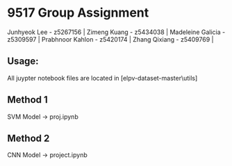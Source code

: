 # 9517 Group Assignment
Junhyeok Lee        - z5267156 |
Zimeng Kuang        - z5434038 |
Madeleine Galicia   - z5309597 |
Prabhnoor Kahlon    - z5420174 |
Zhang Qixiang       - z5409769 |


## Usage:
All juypter notebook files are located in [elpv-dataset-master\utils\] 
## Method 1
SVM Model -> proj.ipynb
## Method 2
CNN Model -> project.ipynb
